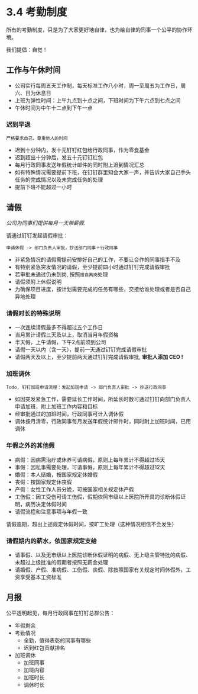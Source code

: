 # 3.4 考勤制度

所有的考勤制度，只是为了大家更好地自律，也为给自律的同事一个公平的协作环境。

我们提倡：自觉！

## 工作与午休时间

* 公司实行每周五天工作制，每天标准工作八小时，周一至周五为工作日，周六、日为休息日
* 上班为弹性时间：上午九点到十点之间，下班时间为下午六点到七点之间
* 午休时间为中午十二点到下午一点

### 迟到早退

```text
严格要求自己，尊重他人的时间
```

* 迟到十分钟内，发十元钉钉红包给行政同事，作为零食基金
* 迟到超出十分钟后，发五十元钉钉红包
* 每月行政同事发送年假统计邮件的同时附上迟到情况汇总
* 如有特殊情况需要提前下班，在钉钉群里知会大家一声，并告诉大家自己手头任务的完成情况以及未完成任务的处理
* 提前下班不能超过一小时

## 请假

*公司为同事们提供每月一天带薪假.*

请通过钉钉发起请假审批：

```text
申请休假 -> 部门负责人审批，抄送部门同事＋行政同事
```

* 非紧急情况的请假需提前安排好自己的工作，不要让合作的同事措手不及
* 有特别紧急突发情况的请假，至少提前四小时通过钉钉完成请假审批
* 若审批未通过仍未到岗, 按照`擅自离岗`处理
* 请假须附上休假说明
* 为确保项目进度，按计划需要完成的任务有哪些，交接给谁处理或者是否自己异地处理

### 请假时长的特殊说明

* 一次连续请假最多不得超过五个工作日
* 当月累计请假三天及以上，取消当月年假资格
* 半天假，上午请假，下午2点前须到公司
* 请假一天以内（含一天），提前一天通过钉钉完成请假审批
* 请假两天及以上，至少提前两天通过钉钉完成请假审批, __审批人添加 CEO !__

### 加班调休

```text
Todo, 钉钉加班申请流程：发起加班申请 -> 部门负责人审批 -> 抄送行政同事
```

* 如因突发紧急工作，需要延长工作时间，所延长时数可通过钉钉向部门负责人申请加班，附上加班工作内容和目标
* 经审批通过的加班时间，行政同事可计入调休假
* 调休按月清零，行政同事每月发送年假统计邮件时，同时附上加班时间，已用调休

### 年假之外的其他假

* 病假：因病需治疗或休养可请病假，原则上每年累计不得超过15天
* 事假：因私事需要处理，可请事假，原则上每年累计不得超过12天
* 婚假：本人结婚，按国家规定休婚假
* 丧假：按国家规定休丧假
* 产假：女性工作人员分娩，可按国家相关规定休产假
* 工伤假：因工受伤可请工伤假，假期依照市级以上医院所开具的诊断休假证明，病历决定休假时间
* 请假流程和注意事项与年假一致

请假逾期，超出上述规定休假时间，按旷工处理（这种情况相信不会发生）

### 请假期内的薪水，依国家规定支给

* 请事假、以及无市级以上医院诊断休假证明的病假、无上级主管特批的病假、未超过上级批准的假期者按照无薪金处理
* 请婚假、产假、准病假、工伤假、丧假、除按照国家有关规定时间休假外，工资享受基本工资标准

## 月报

公平透明起见，每月行政同事在钉钉总群公告：

* 年假剩余
* 考勤情况
  * 全勤，值得表彰的同事有哪些
  * 迟到红包贡献排名
* 加班调休
  * 加班同事
  * 加班内容
  * 加班时长
  * 调休时长




